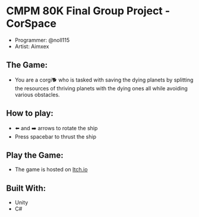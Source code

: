 
# CMPM 80K Final Group Project - CorSpace
  - Programmer: @noll115
  - Artist: Aimxex

## The Game:
   - You are a corgi:dog2: who is tasked with saving the dying planets by splitting the resources of
     thriving planets with the dying ones all while avoiding various obstacles.
## How to play:
   - :arrow_left: and :arrow_right: arrows to rotate the ship
   - Press spacebar to thrust the ship
## Play the Game:
   - The game is hosted on [Itch.io](https://noll115.itch.io/corspace)
## Built With:
   - Unity
   - C#
